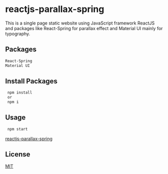 # reactjs-parallax-spring

This is a single page static website using JavaScript framework ReactJS and packages like React-Spring for parallax effect and Material UI mainly for typography.

## Packages
```bash
React-Spring
Material UI
```

## Install Packages
```bash
 npm install
 or
 npm i
```

## Usage
```bash
 npm start
```

[reactjs-parallax-spring](https://user-images.githubusercontent.com/16742524/181778195-1e104597-0c87-4357-a523-5c714bb8e0fb.webm)

## License
[MIT](https://choosealicense.com/licenses/mit/)
